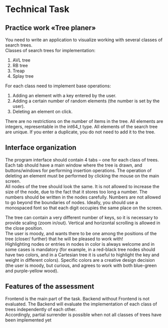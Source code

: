 # Technical Task
## Practice work «Tree planer»

You need to write an application to visualize working with several classes of search trees.  
Classes of search trees for implementation:
1) AVL tree
2) RB tree
3) Treap
4) Splay tree

For each class need to implement base operations:
1) Adding an element with a key entered by the user.
2) Adding a certain number of random elements (the number is set by the user).
3) Deleting an element on click.

There are no restrictions on the number of items in the tree. All elements are integers, representable in the int64_t type.
All elements of the search tree are unique. If you enter a duplicate, you do not need to add it to the tree.

## Interface organization

The program interface should contain 4 tabs – one for each class of trees. Each tab should have a main window where the tree is drawn, and buttons/windows for performing insertion operations. The operation of deleting an element must be performed by clicking the mouse on the main screen.  
All nodes of the tree should look the same. It is not allowed to increase the size of the node, due to the fact that it stores too long a number. The numbers should be written in the nodes carefully. Numbers are not allowed to go beyond the boundaries of nodes. Ideally, you should use a monospaced font so that each digit occupies the same place on the screen.  
  
The tree can contain a very different number of keys, so it is necessary to provide scaling (zoom in/out). Vertical and horizontal scrolling is allowed in the close position.  
The user is moody, and wants there to be one among the positions of the tree (closer/ further) that he will be pleased to work with!  
Highlighting nodes or entries in nodes in color is always welcome and in some cases is mandatory (for example, in a red-black tree nodes should have two colors, and in a Cartesian tree it is useful to highlight the key and weight in different colors). Specific colors are a creative design decision (the user is moody, but curious, and agrees to work with both blue-green and purple-yellow wood).
  
## Features of the assessment
Frontend is the main part of the task. Backend without Frontend is not evaluated. The Backend will evaluate the implementation of each class of trees independently of each other.  
Accordingly, partial surrender is possible when not all classes of trees have been implemented yet  